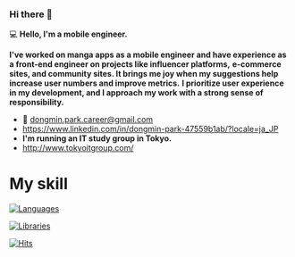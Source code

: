 ### Hi there 👋


 💻  **Hello, I'm a mobile engineer.**
  
**I've worked on manga apps as a mobile engineer and have experience as a front-end engineer on projects like influencer platforms,**
  **e-commerce sites, and community sites. It brings me joy when my suggestions help increase user numbers and improve metrics.**
**I prioritize user experience in my development, and I approach my work with a strong sense of responsibility.**

- 📮  dongmin.park.career@gmail.com
- https://www.linkedin.com/in/dongmin-park-47559b1ab/?locale=ja_JP
- **I'm running an IT study group in Tokyo.**
- http://www.tokyoitgroup.com/
<!-- - 🎢 [**Dongmin's Instagram ...🧷**](https://www.instagram.com/dmm_0877/) -->

<!-- 
- 📋 [**Dongmin's portfolio(JavaScript)...🧷**](https://drive.google.com/file/d/1AT-zajnqm42UdFBREqTzMQ1v4iXecHwB/view?usp=sharing)

- 📋 [**Dongmin's portfolio(java)..🧷**](https://drive.google.com/file/d/1SSwC7guHt3PMnnA_xrj9G1fphxcNihFZ/view?usp=sharing)
 
 <div style="display:flex">
<img src="https://img.shields.io/badge/Next.js-000000?style=for-the-badge&logo=Next.js&logoColor=white">
<img src="https://img.shields.io/badge/Flutter-02569B?style=for-the-badge&logo=Flutter&logoColor=white">
  </div> -->
 
 
# My skill

[![Languages](https://skillicons.dev/icons?i=dart,js,ts,graphql,kotlin,nodejs,ruby,php)](https://github.com/dongmin7208)

[![Libraries](https://skillicons.dev/icons?i=flutter,nextjs,react,vue,express,spring,rails,laravel)](https://github.com/dongmin7208)



<!-- [![Top Langs](https://github-readme-stats.vercel.app/api/top-langs/?username=dongmin7208&hide_border=true&theme=algolia&hide=java&layout=compact)](https://github.com/anuraghazra/github-readme-stats) -->



[![Hits](https://hits.seeyoufarm.com/api/count/incr/badge.svg?url=https%3A%2F%2Fgithub.com%2Fdongmin7208&count_bg=%2379C83D&title_bg=%231950D7&icon=react.svg&icon_color=%23E7E7E7&title=hits&edge_flat=false)](https://hits.seeyoufarm.com)



